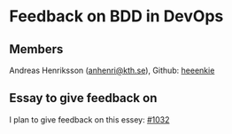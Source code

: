 # Feedback on BDD in DevOps #

## Members ##
Andreas Henriksson (anhenri@kth.se), Github: [heeenkie](https://github.com/heeenkie)


## Essay to give feedback on ##
I plan to give feedback on this essey: [#1032](https://github.com/KTH/devops-course/pull/1032)


